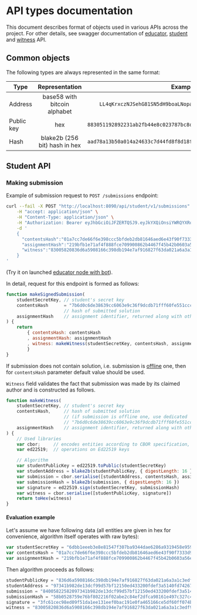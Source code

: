 # API types documentation

This document describes format of objects used in various APIs across the project.
For other details, see swagger documentation of [educator](/specs/disciplina/educator/api/educator.yaml), [student](/specs/disciplina/educator/api/student.yaml) and [witness](/specs/disciplina/witness/api/witness.yaml) API.

## Common objects

The following types are always represented in the same format:

| Type       | Representation                | Example                                                            |
| ----       | :--------------:              | :-------:                                                          |
| Address    | base58 with bitcoin alphabet  | `LL4qKrxczNJSehG81SN5dH9boaLNopasSSNaz4a7CKdULH7G7itzcV3j`         |
| Public key | hex                           | `883051192892231ab2fb44e8c023787bc8c41558e44d8c8ef3744859c5e1cf14` |
| Hash       | blake2b (256 bit) hash in hex | `aad78a13b50a014a24633c7d44fd8f8d18f67bbb3fa9cbcedf834ac899759dcd` |

## Student API

### Making submission

Example of submission request to `POST /submissions` endpoint:

```bash
curl --fail -X POST "http://localhost:8090/api/student/v1/submissions" \
    -H "accept: application/json" \
    -H "Content-Type: application/json" \
    -H "Authorization: Bearer eyJhbGciOiJFZERTQSJ9.eyJkYXQiOnsiYWRQYXRoIjoiL2FwaS9zdHVkZW50L3YxL3N1Ym1pc3Npb25zIiwiYWRUaW1lIjoiMjAyNS0wOC0xMFQxMzoxNTo0MC40NjE5OTgxMzZaIn19.N2pXrr6k9FlFXCaCU7fND1_93vqj52OmB0_9tqLF6Jxf0R-l0nOADBNHqYphdMAkb-u7F07lNEPigAUO0pcXDg" \
    -d '
    {
      "contentsHash":"01a7cc7de66f6e398ccc5bfdeb2db81646aed6e43f90f7333d9a06ba205b7f74",
      "assignmentHash":"219bfb1e71af4f888fce709900862b4467f45b42b0603a56e9428cb3e8eb8940",
      "witness":"83005820836d6a5908166c398db194e7af916827f63da021a6a3a1c3edf9ced6608adf2b5840d73bbe45a710b4430e085aa6c1cf374417f5fc1a97121945ef2611a82346cea675bdc63d14f1c6f69b64438cd31e2e0bb17d61ecad4ef17c4d04f297857b6803"
    }
'
```
(Try it on launched [educator node with bot](/educator/README.md#scripts)).

In detail, request for this endpoint is formed as follows:

```javascript
function makeSignedSubmission(
    studentSecretKey, // student's secret key
    contentsHash      = "7b6d0c6de38639cc6063e9c36f9dcdb71fff60fe551ccc757246a3bf2fa00f37",
                      // hash of submitted solution
    assignmentHash    // assignment identifier, returned along with other information about an assignment
) {
    return
        { contentsHash: contentsHash
        , assignmentHash: assignmentHash
        , witness: makeWitness(studentSecretKey, contentsHash, assignmentHash)
        }
}
```

If submission does not contain solution, i.e. submission is [offline](/specs/disciplina/educator/api/spec.org) one, then for `contentsHash` parameter default value should be used.

`Witness` field validates the fact that submission was made by its claimed author and is constructed as follows.

```javascript
function makeWitness(
    studentSecretKey, // student's secret key
    contentsHash,     // hash of submitted solution
                      // (if submission is offline one, use dedicated
                      // "7b6d0c6de38639cc6063e9c36f9dcdb71fff60fe551ccc757246a3bf2fa00f37" value)
    assignmentHash    // assignment identifier, returned along with other information about an assignment
) {
    // Used libraries
    var cbor;     // encodes entities according to CBOR specification, see also ??? (TODO: DSCP-267)
    var ed22519;  // operations on Ed22519 keys

    // Algorithm
    var studentPublicKey = ed22519.toPublic(studentSecretKey)
    var studentAddress = blake2b(studentPublicKey, { digestLength: 16 })
    var submission = cbor.serialise([studentAddress, contentsHash, assignmentHash])
    var submissionHash = blake2b(submission, { digestLength: 16 })
    var signature = ed22519.sign(studentSecretKey, submissionHash)
    var witness = cbor.serialise([studentPublicKey, signature])
    return toHex(witness)
}
```

#### Evaluation example

Let's assume we have following data (all entities are given in hex for convenience, algorithm itself operates with raw bytes):

```javascript
var studentSecretKey = "6dbb1eeeb3e8e81547f307ba9344dae6286a9319458e9596f2ffc43670d5c648"
var contentsHash = "01a7cc7de66f6e398ccc5bfdeb2db81646aed6e43f90f7333d9a06ba205b7f74"
var assignmentHash = "219bfb1e71af4f888fce709900862b4467f45b42b0603a56e9428cb3e8eb8940"
```

Then algorithm proceeds as follows:

```javascript
studentPublicKey = "836d6a5908166c398db194e7af916827f63da021a6a3a1c3edf9ced6608adf2b"
studentAddress = "97341b982de13dcf99d57bf12150ed433200fdef3a5140fd74267a9ae4748a72"
submission = "84005822582097341b982de13dcf99d57bf12150ed433200fdef3a5140fd74267a9ae4748a721a7b637e56582001a7cc7de66f6e398ccc5bfdeb2db81646aed6e43f90f7333d9a06ba205b7f745820219bfb1e71af4f888fce709900862b4467f45b42b0603a56e9428cb3e8eb8940"
submissionHash = "58b0528759e76bf802216f02abe2c84ef2dfca98161e497c327c46135deafa50"
signature = "3fc61cec98ed09f51da1ee131eef0bac191e0fa465166ce5df60ff074b917cb55a7ec7cf6430b4c4336dae7caf1810ccd44d9484eeaf4ba54eeb78f84ab36104"
witness = "83005820836d6a5908166c398db194e7af916827f63da021a6a3a1c3edf9ced6608adf2b5840d73bbe45a710b4430e085aa6c1cf374417f5fc1a97121945ef2611a82346cea675bdc63d14f1c6f69b64438cd31e2e0bb17d61ecad4ef17c4d04f297857b6803"
```
